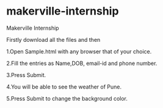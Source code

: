 # makerville-internship
Makerville Internship 

Firstly download all the files and then 


 1.Open Sample.html with any browser that of your choice.
 
 2.Fill the entries as Name,DOB, email-id and phone number.
 
 3.Press Submit.
 
 4.You will be able to see the weather of Pune.
 
 5.Press Submit to change the background color.
 
 
